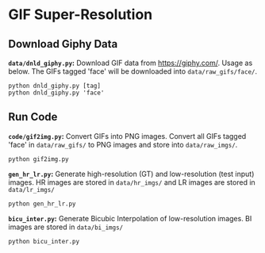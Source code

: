 # GIF Super-Resolution

## Download Giphy Data

**`data/dnld_giphy.py`:** Download GIF data from https://giphy.com/. Usage as below. The GIFs tagged 'face' will be downloaded into `data/raw_gifs/face/`.
```
python dnld_giphy.py [tag]
python dnld_giphy.py 'face'
```

## Run Code

**`code/gif2img.py`:** Convert GIFs into PNG images. Convert all GIFs tagged 'face' in `data/raw_gifs/` to PNG images and store into `data/raw_imgs/`.
```
python gif2img.py
```

**`gen_hr_lr.py`:** Generate high-resolution (GT) and low-resolution (test input) images. HR images are stored in `data/hr_imgs/` and LR images are stored in `data/lr_imgs/`
```
python gen_hr_lr.py
```

**`bicu_inter.py`:** Generate Bicubic Interpolation of low-resolution images. BI images are stored in `data/bi_imgs/`
```
python bicu_inter.py
```
